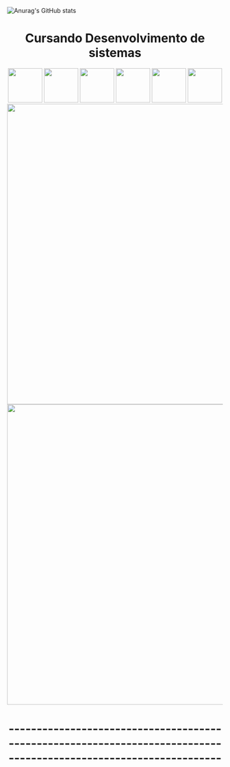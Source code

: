 ![Anurag's GitHub stats](https://github-readme-stats.vercel.app/api?username=sxmyy&show_icons=true&theme=transparent) <div align="center">
# Cursando Desenvolvimento de sistemas
<div align="center">
<img src="https://cdn.jsdelivr.net/gh/devicons/devicon/icons/photoshop/photoshop-plain.svg" width="80px" height="80px" center="80px"  />

<img src="https://cdn.jsdelivr.net/gh/devicons/devicon/icons/premierepro/premierepro-original.svg" width="80px" height="80px"  />

<img src="https://cdn.jsdelivr.net/gh/devicons/devicon/icons/javascript/javascript-plain.svg" width="80px" height="80px"  />

<img src="https://cdn.jsdelivr.net/gh/devicons/devicon/icons/html5/html5-plain.svg" width="80px" height="80px"  />

<img src="https://cdn.jsdelivr.net/gh/devicons/devicon/icons/css3/css3-plain.svg" width="80px" height="80px"  />

<img src="https://cdn.jsdelivr.net/gh/devicons/devicon/icons/vscode/vscode-original.svg" width="80px" height="80px"  /> 

<div align="left">
<img src="C:\Users\JoaoV\OneDrive\Área_de_Trabalho\linha_reta.png" width="700px" />
</div>



<div align="center">
<img src="https://w0.peakpx.com/wallpaper/863/398/HD-wallpaper-grateful-miyamoto-musashi-slam-dunk-takehiko-inoue-vagabond.jpg" width="700px" />
</div>

# ------------------------------------------------------------------------------------------------------------------
